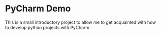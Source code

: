 # PyCharm Demo

This is a small introductory project to allow me to get acquainted with how to develop python projects with PyCharm.